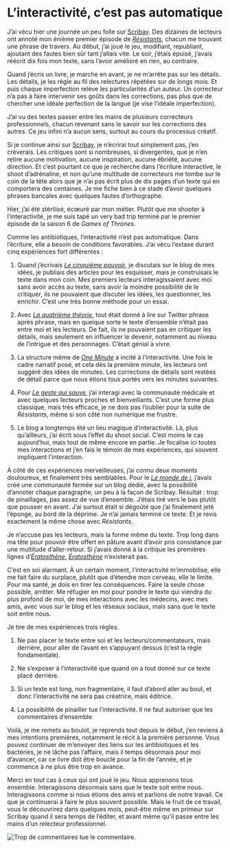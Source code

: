 # L’interactivité, c’est pas automatique

J’ai vécu hier une journée un peu folle sur [Scribay](https://www.scribay.com). Des dizaines de lecteurs ont annoté mon énième premier épisode de [*Résistants*](https://tcrouzet.com/resistants/), chacun me trouvant une phrase de travers. Au début, j’ai joué le jeu, modifiant, republiant, ajoutant des fautes bien sûr tant j’allais vite. Le soir, j’étais épuisé, j’avais réécrit dix fois mon texte, sans l’avoir amélioré en rien, au contraire.<span id="more-43930"></span>

Quand j’écris un livre, je marche en avant, je ne m’arrête pas sur les détails. Les détails, je les règle au fil des relectures répétées sur de longs mois. Et puis chaque imperfection relève les particularités d’un auteur. Un correcteur n’a pas à faire intervenir ses goûts dans les corrections, pas plus que de chercher une idéale perfection de la langue (je vise l’idéale imperfection).

J’ai vu des textes passer entre les mains de plusieurs correcteurs professionnels, chacun revenant sans le savoir sur les corrections des autres. Ce jeu infini n’a aucun sens, surtout au cours du processus créatif.

Si je continue ainsi sur [Scribay](https://www.scribay.com), je n’écrirai tout simplement pas, j’en crèverais. Les critiques sont si nombreuses, si divergentes, que je n’en retire aucune motivation, aucune inspiration, aucune ébriété, aucune direction. Et c’est pourtant ce que je recherche dans l’écriture interactive, le shoot d’adrénaline, et non qu’une multitude de correcteurs me tombe sur le coin de la tête alors que je n’ai pas écrit plus de dix pages d’un texte qui en comportera des centaines. Je me fiche bien à ce stade d’avoir quelques phrases bancales avec quelques fautes d’orthographe.

Hier, j’ai été stérilisé, écœuré par mon métier. Plutôt que me shooter à l’interactivité, je me suis tapé un very bad trip terminé par le premier épisode de la saison 6 de *Games of Thrones*.

Comme les antibiotiques, l’interactivité n’est pas automatique. Dans l’écriture, elle a besoin de conditions favorables. J’ai vécu l’extase durant cinq expériences fort différentes :

1. Quand j’écrivais [*Le cinquième pouvoir*](https://tcrouzet.com/le-cinquieme-pouvoir/), je discutais sur le blog de mes idées, je publiais des articles pour les esquisser, mais je construisais le texte dans mon coin. Mes premiers lecteurs interagissaient avec moi sans avoir accès au texte, sans avoir la moindre possibilité de le critiquer, ils ne pouvaient que discuter les idées, les questionner, les enrichir. C’est une très bonne méthode pour un essai.

2. Avec [*La quatrième théorie*](https://tcrouzet.com/la-quatrieme-theorie/), tout était donné à lire sur Twitter phrase après phrase, mais en quelque sorte le texte d’ensemble n’était pas entre moi et les lecteurs. De fait, ils ne pouvaient pas en critiquer les détails, mais seulement en influencer le devenir, notamment au niveau de l’intrigue et des personnages. C’était génial à vivre.

3. La structure même de [*One Minute*](https://tcrouzet.com/une-minute/) a incité à l’interactivité. Une fois le cadre narratif posé, et cela dès la première minute, les lecteurs ont suggéré des idées de minutes. Les corrections de détails sont restées de détail parce que nous étions tous portés vers les minutes suivantes.

4. Pour [*Le geste qui sauve*](https://tcrouzet.com/resistants/), j’ai interagi avec la communauté médicale et avec quelques lecteurs proches et bienveillants. C’est une forme plus classique, mais très efficace, je ne dois pas l’oublier pour la suite de *Résistants*, même si son côté non numérique me frustre.

5. Le blog a longtemps été un lieu magique d’interactivité. Là, plus qu’ailleurs, j’ai écrit sous l’effet du shoot social. C’est moins le cas aujourd’hui, mais tout de même encore en partie. Je focalise ici toutes mes interactions et j’en fais le témoin de mes expériences, qui souvent impliquent l’interaction.

À côté de ces expériences merveilleuses, j’ai connu deux moments douloureux, et finalement très semblables. Pour le [*Le monde de i*](https://tcrouzet.com/le-monde-de-i/), j’avais créé une communauté fermée sur un blog dédié, avec la possibilité d’annoter chaque paragraphe, un peu à la façon de Scribay. Résultat : trop de pinaillages, pas assez de vue d’ensemble. J’étais tiré vers le bas plutôt que pousser en avant. J’ai surtout était si dégoûté que j’ai finalement jeté l’éponge, au bord de la déprime. Je n’ai jamais terminé ce texte. Et je revis exactement la même chose avec *Résistants*.

Je n’accuse pas les lecteurs, mais la forme même du texte. Trop long dans ma tête pour pouvoir être offert en pâture avant d’avoir pris consistance par une multitude d’aller-retour. Si j’avais donné à la critique les premières lignes d’[*Ératosthène*](https://tcrouzet.com/eratosthene/), [*Ératosthène*](https://tcrouzet.com/eratosthene/) n’existerait pas.

C’est en soi alarmant. À un certain moment, l’interactivité m’immobilise, elle me fait faire du surplace, plutôt que d’étendre mon cerveau, elle le limite. Pour ma santé, je dois en tirer les conséquences. Faire la seule chose possible, arrêter. Me réfugier en moi pour pondre le texte qui viendra du plus profond de moi, de mes interactions avec les médecins, avec mes amis, avec vous sur le blog et les réseaux sociaux, mais sans que le texte soit entre nous.

 Je tire de mes expériences trois règles.

1. Ne pas placer le texte entre soi et les lecteurs/commentateurs, mais derrière, pour aller de l’avant en s’appuyant dessus (c’est la règle fondamentale).

2. Ne s’exposer à l’interactivité que quand on a tout donné sur ce texte placé derrière.

3. Si un texte est long, non fragmentaire, il faut d’abord aller au bout, et donc l’interactivité ne sera pas créatrice, mais éditrice.

4. La possibilité de pinailler tue l’interactivité. Il ne faut autoriser que les commentaires d’ensemble.

Voilà, je me remets au boulot, je reprends tout depuis le début, j’en reviens à mes intentions premières, notamment le récit à la première personne. Vous pouvez continuer de m’envoyer des liens sur les antibiotiques et les bactéries, je ne lâche pas l’affaire, mais il temps désormais pour moi d’avancer, car ce livre doit être bouclé pour la fin de l’année, et je commence à ne plus être trop en avance.

Merci en tout cas à ceux qui ont joué le jeu. Nous apprenons tous ensemble. Interagissons désormais sans que le texte soit entre nous. Interagissons comme si nous étions des amis et parlions de notre travail. Ce que je continuerai à faire le plus souvent possible. Mais le fruit de ce travail, vous le découvrirez dans quelques mois, peut-être même en primeur sur Scribay quand il sera temps de l’éditer, et avant même qu’il passe entre les mains d’un relecteur professionnel.

![Trop de commentaires tue le commentaire.](https://tcrouzet.com/images_tc/2016/04/scribay2.jpg)
